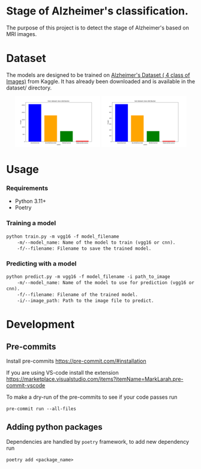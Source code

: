 # Stage of Alzheimer's classification.

The purpose of this project is to detect the stage of Alzheimer's based on MRI images.

# Dataset

The models are designed to be trained on [Alzheimer's Dataset ( 4 class of Images)](https://www.kaggle.com/datasets/tourist55/alzheimers-dataset-4-class-of-images) from Kaggle.
It has already been downloaded and is available in the dataset/ directory.

<p align="center">
  <img src="images/train_dataset.png" alt="Train Dataset" width="45%" />
  <img src="images/test_dataset.png" alt="Test Dataset" width="45%" />
</p>

# Usage

### Requirements
* Python 3.11+
* Poetry

### Training a model

    python train.py -m vgg16 -f model_filename
        -m/--model_name: Name of the model to train (vgg16 or cnn).
        -f/--filename: Filename to save the trained model.

### Predicting with a model

    python predict.py -m vgg16 -f model_filename -i path_to_image
        -m/--model_name: Name of the model to use for prediction (vgg16 or cnn).
        -f/--filename: Filename of the trained model.
        -i/--image_path: Path to the image file to predict.

# Development
## Pre-commits
Install pre-commits
https://pre-commit.com/#installation

If you are using VS-code install the extension https://marketplace.visualstudio.com/items?itemName=MarkLarah.pre-commit-vscode

To make a dry-run of the pre-commits to see if your code passes run
```
pre-commit run --all-files
```


## Adding python packages
Dependencies are handled by `poetry` framework, to add new dependency run
```
poetry add <package_name>
```